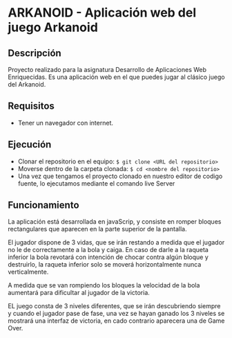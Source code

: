 # ARKANOID - Aplicación web del juego Arkanoid
## Descripción
Proyecto realizado para la asignatura Desarrollo de Aplicaciones Web Enriquecidas. Es una aplicación web en el que puedes jugar al clásico juego del Arkanoid.
## Requisitos
- Tener un navegador con internet.
## Ejecución
- Clonar el repositorio en el equipo: ```$ git clone <URL del repositorio> ```
- Moverse dentro de la carpeta clonada: ```$ cd <nombre del repositorio>```
- Una vez que tengamos el proyecto clonado en nuestro editor de codigo fuente, lo ejecutamos mediante el comando live Server
## Funcionamiento
La aplicación está desarrollada en javaScrip, y consiste en romper bloques rectangulares que aparecen en la parte superior de la pantalla. 

El jugador dispone de 3 vidas, que se irán restando a medida que el jugador no le de correctamente a la bola y caiga. En caso de darle a la raqueta inferior la bola revotará con intención de chocar contra algún bloque y destruirlo, la raqueta inferior solo se moverá horizontalmente nunca verticalmente.

A medida que se van rompiendo los bloques la velocidad de la bola aumentará para dificultar al jugador de la victoria.

EL juego consta de 3 niveles diferentes, que se irán descubriendo siempre y cuando el jugador pase de fase, una vez se hayan ganado los 3 niveles se mostrará una interfaz de victoria, en cado contrario aparecera una de Game Over.
